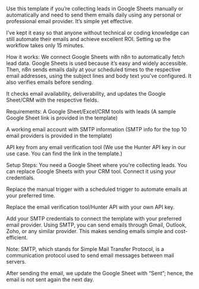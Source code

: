 Use this template if you’re collecting leads in Google Sheets manually or automatically and need to send them emails daily using any personal or professional email provider. It’s simple yet effective.

I’ve kept it easy so that anyone without technical or coding knowledge can still automate their emails and achieve excellent ROI. Setting up the workflow takes only 15 minutes.

How it works:
We connect Google Sheets with n8n to automatically fetch lead data. Google Sheets is used because it’s easy and widely accessible. Then, n8n sends emails daily at your scheduled times to the respective email addresses, using the subject lines and body text you've configured. It also verifies emails before sending.

It checks email availability, deliverability, and updates the Google Sheet/CRM with the respective fields.

Requirements:
A Google Sheet/Excel/CRM tools with leads
(A sample Google Sheet link is provided in the template)

A working email account with SMTP information
(SMTP info for the top 10 email providers is provided in the template)

API key from any email verification tool
(We use the Hunter API key in our use case. You can find the link in the template.)

Setup Steps:
You need a Google Sheet where you're collecting leads. You can replace Google Sheets with your CRM tool. Connect it using your credentials.

Replace the manual trigger with a scheduled trigger to automate emails at your preferred time.

Replace the email verification tool/Hunter API with your own API key.

Add your SMTP credentials to connect the template with your preferred email provider. Using SMTP, you can send emails through Gmail, Outlook, Zoho, or any similar provider. This makes sending emails simple and cost-efficient.

Note: SMTP, which stands for Simple Mail Transfer Protocol, is a communication protocol used to send email messages between mail servers.

After sending the email, we update the Google Sheet with “Sent”; hence, the email is not sent again the next day.